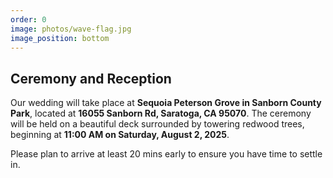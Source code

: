 ```yaml
---
order: 0
image: photos/wave-flag.jpg
image_position: bottom
---
```

## Ceremony and Reception


Our wedding will take place at **Sequoia Peterson Grove in Sanborn County Park**, located at **16055 Sanborn Rd, Saratoga, CA 95070**. The ceremony will be held on a beautiful deck surrounded by towering redwood trees, beginning at **11:00 AM on Saturday, August 2, 2025**. 

Please plan to arrive at least 20 mins early to ensure you have time to settle in.

